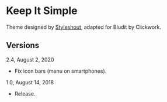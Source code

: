 Keep It Simple
==============

Theme designed by [Styleshout](http://www.styleshout.com/), adapted for Bludit by Clickwork.

Versions
--------

2.4, August 2, 2020
- Fix icon bars (menu on smartphones).

1.0, August 14, 2018
- Release.

